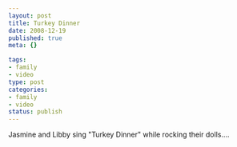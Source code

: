 ```yaml
--- 
layout: post
title: Turkey Dinner
date: 2008-12-19
published: true
meta: {}

tags: 
- family
- video
type: post
categories: 
- family
- video
status: publish
---
```



Jasmine and Libby sing "Turkey Dinner" while rocking their dolls....

  

   

